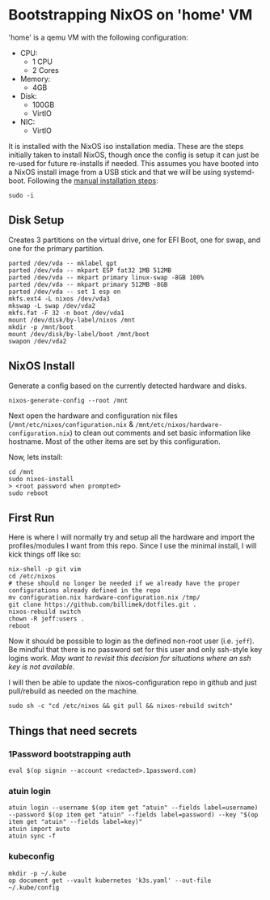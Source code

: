 # Bootstrapping NixOS on 'home' VM

'home' is a qemu VM with the following configuration:

* CPU:
  * 1 CPU
  * 2 Cores
* Memory:
  * 4GB
* Disk:
  * 100GB 
  * VirtIO
* NIC:
  * VirtIO

It is installed with the NixOS iso installation media.  These are the steps initially taken to install NixOS, though once the config is setup it can just be re-used for future re-installs if needed. This assumes you have booted into a NixOS install image from a USB stick and that we will be using systemd-boot.  Following the [manual installation steps](https://nixos.org/manual/nixos/stable/index.html#sec-installation-manual):

```shell
sudo -i
```

## Disk Setup

Creates 3 partitions on the virtual drive, one for EFI Boot, one for swap, and one for the primary partition.

```shell
parted /dev/vda -- mklabel gpt
parted /dev/vda -- mkpart ESP fat32 1MB 512MB
parted /dev/vda -- mkpart primary linux-swap -8GB 100%
parted /dev/vda -- mkpart primary 512MB -8GB
parted /dev/vda -- set 1 esp on
mkfs.ext4 -L nixos /dev/vda3
mkswap -L swap /dev/vda2
mkfs.fat -F 32 -n boot /dev/vda1
mount /dev/disk/by-label/nixos /mnt
mkdir -p /mnt/boot
mount /dev/disk/by-label/boot /mnt/boot
swapon /dev/vda2
```

## NixOS Install

Generate a config based on the currently detected hardware and disks.

```shell
nixos-generate-config --root /mnt
```

Next open the hardware and configuration nix files (`/mnt/etc/nixos/configuration.nix` & `/mnt/etc/nixos/hardware-configuration.nix`) to clean out comments and set basic information like hostname. Most of the other items are set by this configuration.

Now, lets install:

```shell
cd /mnt
sudo nixos-install
> <root password when prompted>
sudo reboot
```

## First Run

Here is where I will normally try and setup all the hardware and import the profiles/modules I want from this repo. Since I use the minimal install, I will kick things off like so:

```shell
nix-shell -p git vim
cd /etc/nixos
# these should no longer be needed if we already have the proper configurations already defined in the repo
mv configuration.nix hardware-configuration.nix /tmp/
git clone https://github.com/billimek/dotfiles.git .
nixos-rebuild switch
chown -R jeff:users .
reboot
```

Now it should be possible to login as the defined non-root user (i.e. `jeff`).  Be mindful that there is no password set for this user and only ssh-style key logins work. _May want to revisit this decision for situations where an ssh key is not available._

I will then be able to update the nixos-configuration repo in github and just pull/rebuild as needed on the machine.

```shell
sudo sh -c "cd /etc/nixos && git pull && nixos-rebuild switch"
```

## Things that need secrets

### 1Password bootstrapping auth

```shell
eval $(op signin --account <redacted>.1password.com)
```

### atuin login

```shell
atuin login --username $(op item get "atuin" --fields label=username) --password $(op item get "atuin" --fields label=password) --key "$(op item get "atuin" --fields label=key)"
atuin import auto
atuin sync -f
```

### kubeconfig

```shell
mkdir -p ~/.kube
op document get --vault kubernetes 'k3s.yaml' --out-file ~/.kube/config
```
